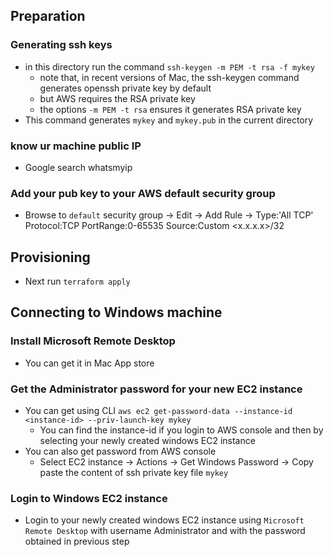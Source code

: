## Preparation
### Generating ssh keys
- in this directory run the command `ssh-keygen -m PEM -t rsa -f mykey` 
    - note that, in recent versions of Mac, the ssh-keygen command generates openssh private key by default
    - but AWS requires the RSA private key
    - the options `-m PEM -t rsa` ensures it generates RSA private key
- This command generates `mykey` and `mykey.pub` in the current directory

### know ur machine public IP
- Google search whatsmyip

### Add your pub key to your AWS default security group
- Browse to `default` security group -> Edit -> Add Rule -> Type:'All TCP' Protocol:TCP PortRange:0-65535 
  Source:Custom <x.x.x.x>/32

## Provisioning
- Next run ```terraform apply```

## Connecting to Windows machine
### Install Microsoft Remote Desktop
- You can get it in Mac App store

### Get the Administrator password for your new EC2 instance
- You can get using CLI
```aws ec2 get-password-data --instance-id <instance-id> --priv-launch-key mykey```
    - You can find the instance-id if you login to AWS console and then by selecting your newly created windows EC2 
    instance
- You can also get password from AWS console
    - Select EC2 instance ->  Actions -> Get Windows Password -> Copy paste the content of ssh private key file `mykey`
    
### Login to Windows EC2 instance
- Login to your newly created windows EC2 instance using `Microsoft Remote Desktop` with username Administrator and 
with the password obtained in previous step
